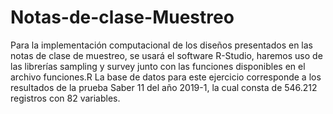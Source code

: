 # Notas-de-clase-Muestreo

Para la implementación computacional de los diseños presentados en las notas de clase de muestreo, se usará el software R-Studio, haremos uso de las librerías sampling y survey junto con las funciones disponibles en el archivo funciones.R
La base de datos para este ejercicio corresponde a los resultados de la prueba Saber 11 del año 2019-1, la cual consta de 546.212 registros con 82 variables. 
